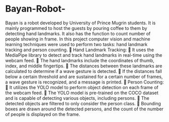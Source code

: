 # Bayan-Robot-
Bayan is a robot developed by University of Prince Mugrin students. It is mainly programmed to host the guests by pouring coffee to them by detecting hand landmarks. It also has the function to count number of people showing in frame.
In this project 	computer vision and machine learning techniques were used to perform two tasks: hand landmark tracking and person counting.
	Hand Landmark Tracking:
	It uses the MediaPipe library to detect and track hand landmarks in real-time using the webcam feed.
	The hand landmarks include the coordinates of thumb, index, and middle fingertips.
	The distances between these landmarks are calculated to determine if a wave gesture is detected.
	If the distances fall below a certain threshold and are sustained for a certain number of frames, a wave gesture is recognized, and a message is printed.
	Person Counting:
	It utilizes the YOLO model to perform object detection on each frame of the webcam feed.
	The YOLO model is pre-trained on the COCO dataset and is capable of detecting various objects, including persons.
	The detected objects are filtered to only consider the person class.
	Bounding boxes are drawn around the detected persons, and the count of the number of people is displayed on the frame.
